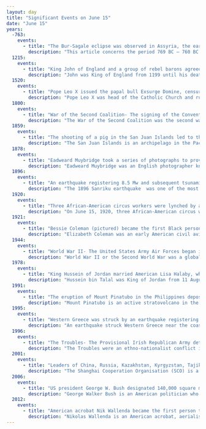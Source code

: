 ```yaml
---
layout: day
title: "Significant Events on June 15"
date: "June 15"
years:
  -763:
    events:
      - title: "The Bur-Sagale eclipse was observed in Assyria, the earliest solar eclipse mentioned in historical sources that has been successfully identified."
        description: "This article concerns the period 769 BC – 760 BC."
  1215:
    events:
      - title: "King John of England and a group of rebel barons agreed on the text of Magna Carta, an influential charter of rights."
        description: "John was King of England from 1199 until his death in 1216. He lost the Duchy of Normandy and most of his other French lands to King Philip II of France, resulting in the collapse of the Angevin Empire and contributing to the subsequent growth in power of the French Capetian dynasty during the 13th century. The baronial revolt at the end of John's reign led to the sealing of Magna Carta, a document considered a foundational milestone in the evolution of the constitution of the United Kingdom."
  1520:
    events:
      - title: "Pope Leo X issued the papal bull Exsurge Domine, censuring 41 propositions from Martin Luther's Ninety-five Theses and subsequent writings, and threatening him with excommunication unless he recanted."
        description: "Pope Leo X was head of the Catholic Church and ruler of the Papal States from 9 March 1513 to his death, in December 1521."
  1800:
    events:
      - title: "War of the Second Coalition- The signing of the Convention of Alessandria brought temporary peace between France and Austria."
        description: "The War of the Second Coalition was the second war targeting revolutionary France by many European monarchies, led by Britain, Austria, and Russia and including the Ottoman Empire, Portugal, Naples and various German monarchies. Prussia did not join the coalition, while Spain supported France."
  1859:
    events:
      - title: "The shooting of a pig in the San Juan Islands led to the so-called Pig War over the border between the United States and British North America."
        description: "The San Juan Islands is an archipelago in the Pacific Northwest of the United States between the U.S. state of Washington and Vancouver Island, British Columbia, Canada. The San Juan Islands are part of Washington state, and form the core of San Juan County."
  1878:
    events:
      - title: "Eadweard Muybridge took a series of photographs to prove that all four feet of a horse leave the ground when it gallops (animation pictured), which became the basis of motion pictures."
        description: "Eadweard Muybridge was an English photographer known for his pioneering work in photographic studies of motion, and early work in motion-picture projection."
  1896:
    events:
      - title: "An earthquake registering 8.5 Mw and subsequent tsunami struck Japan, killing at least 22,000 people and destroying about 9,000 homes."
        description: "The 1896 Sanriku earthquake  was one of the most destructive seismic events in Japanese history. The 8.5 magnitude earthquake occurred at 19-32 on June 15, 1896, approximately 166 kilometres (103 mi) off the coast of Iwate Prefecture, Honshu. It resulted in two tsunami waves which destroyed about 9,000 homes and caused at least 22,000 deaths. The waves reached a then-record height of 38.2 metres (125 ft); this would remain the highest on record until waves from the 2011 Tōhoku earthquake exceeded that height by more than 2 metres."
  1920:
    events:
      - title: "Three African-American circus workers were lynched by a mob in Duluth, Minnesota, a crime that shocked the country for having taken place in the Northern United States."
        description: "On June 15, 1920, three African-American circus workers, Elias Clayton, Elmer Jackson, and Isaac McGhie, suspects in an assault case, were taken from the jail and lynched by a White mob of thousands in Duluth, Minnesota. Rumors had circulated that six Black men had raped and robbed a nineteen-year-old White woman."
  1921:
    events:
      - title: "Bessie Coleman (pictured) became the first Black person to earn an international pilot's license from the Fédération Aéronautique Internationale."
        description: "Elizabeth Coleman was an early American civil aviator. She was the first African-American woman and first Native American to hold a pilot license, and is the earliest known Black person to earn an international pilot's license. She earned her license from the Fédération Aéronautique Internationale on June 15, 1921."
  1944:
    events:
      - title: "World War II- The United States Army Air Forces began its first air raid on the Japanese archipelago, although little damage was caused."
        description: "World War II or the Second World War was a global conflict between two coalitions- the Allies and the Axis powers. Nearly all of the world's countries participated, with many nations mobilising all resources in pursuit of total war. Tanks and aircraft played major roles, enabling the strategic bombing of cities and delivery of the first and only nuclear weapons ever used in war. World War II was the deadliest conflict in history, resulting in 70 to 85 million deaths, more than half of which were civilians. Millions died in genocides, including the Holocaust, and by massacres, starvation, and disease. After the Allied victory, Germany, Austria, Japan, and Korea were occupied, and German and Japanese leaders were tried for war crimes."
  1978:
    events:
      - title: "King Hussein of Jordan married American Lisa Halaby, who became known as Queen Noor of Jordan (pictured)."
        description: "Hussein bin Talal was King of Jordan from 11 August 1952 until his death in 1999. Hussein was born in Amman as the eldest child of Talal bin Abdullah and Zein Al-Sharaf."
  1991:
    events:
      - title: "The eruption of Mount Pinatubo in the Philippines deposited large amounts of particulate matter into the atmosphere, enough to lower global temperatures by about 0.5 °C (0.9 °F)."
        description: "Mount Pinatubo is an active stratovolcano in the Zambales Mountains in Luzon in the Philippines. Located on the tripoint of Zambales, Tarlac and Pampanga provinces, most people were unaware of its eruptive history before the pre-eruption volcanic activity in early 1991. Dense forests, which supported a population of several thousand indigenous Aetas, heavily eroded and obscured Pinatubo."
  1995:
    events:
      - title: "Western Greece was struck by an earthquake registering 6.4–6.5 Mw that killed 26 people."
        description: "An earthquake struck Western Greece near the coastal city of Aigio at 03-15-48 local time on 15 June 1995. The second destructive earthquake to strike Greece in a month, it measured 6.4–6.5 on the moment magnitude scale (Mw ). It was assigned a maximum Modified Mercalli intensity of VIII (Severe) and EMS-98 intensity of IX (Destructive). The horizontal peak ground acceleration reached 0.54 g and ground velocity peaked at 52 cm/s (20 in/s)—the strongest ground motion ever recorded in Greece. Fifteen minutes after the mainshock, a large aftershock struck, causing further damage to Aigio. Faulting occurred on either the Aigion fault or an unnamed offshore fault. Other faults in the region have the potential to produce earthquakes up to Mw  6.9, which poses a risk to Aigio and the surrounding Gulf of Corinth."
  1996:
    events:
      - title: "The Troubles- The Provisional Irish Republican Army detonated a truck bomb in the commercial centre of Manchester, England, injuring more than 200 people and causing widespread damage to buildings."
        description: "The Troubles were an ethno-nationalist conflict in Northern Ireland that lasted for about 30 years from the late 1960s to 1998. Also known internationally as the Northern Ireland conflict, it began in the late 1960s and is usually deemed to have ended with the Good Friday Agreement of 1998. Although the Troubles mostly took place in Northern Ireland, at times violence spilled over into parts of the Republic of Ireland, England, and mainland Europe."
  2001:
    events:
      - title: "Leaders of China, Russia, Kazakhstan, Kyrgyzstan, Tajikistan and Uzbekistan formed the Shanghai Cooperation Organisation."
        description: "The Shanghai Cooperation Organisation (SCO) is a Eurasian political, economic, international security and defence organization established by China and Russia in 2001. It is the world's largest regional organization in terms of geographic scope and population, covering approximately 24% of the area of world and 42% of the world population. As of 2024, its combined nominal GDP accounts for around 23%, while its GDP based on PPP comprises approximately 36% of the world's total."
  2006:
    events:
      - title: "US president George W. Bush designated 140,000 square miles (360,000 km2) around the Northwestern Hawaiian Islands as the Papahānaumokuākea Marine National Monument, now one of the world's largest protected areas."
        description: "George Walker Bush is an American politician who served as the 43rd president of the United States from 2001 to 2009. A member of the Bush family and the Republican Party, he is the eldest son of the 41st president, George H. W. Bush, and was the 46th governor of Texas from 1995 to 2000."
  2012:
    events:
      - title: "American acrobat Nik Wallenda became the first person to walk a tightrope stretched directly over Niagara Falls."
        description: "Nikolas Wallenda is an American acrobat, aerialist, daredevil, high wire artist, and author. He is known for his high-wire performances without a safety net. He holds 11 Guinness World Records for various acrobatic feats, and is best known as the first person to walk a tightrope stretched directly over Niagara Falls. Wallenda walked 1,800 feet (550 m) on a steel cable over Masaya Volcano in Nicaragua, his longest walk, on March 4, 2020."
---
```

